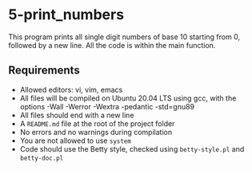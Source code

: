 # 5-print_numbers

This program prints all single digit numbers of base 10 starting from 0, followed by a new line. All the code is within the main function.

## Requirements

- Allowed editors: vi, vim, emacs
- All files will be compiled on Ubuntu 20.04 LTS using gcc, with the options -Wall -Werror -Wextra -pedantic -std=gnu89
- All files should end with a new line
- A `README.md` file at the root of the project folder
- No errors and no warnings during compilation
- You are not allowed to use `system`
- Code should use the Betty style, checked using `betty-style.pl` and `betty-doc.pl`
